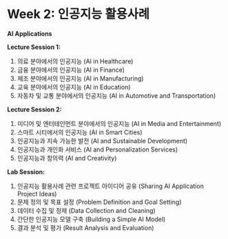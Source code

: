 # Week 2: 인공지능 활용사례

**AI Applications**

**Lecture Session 1:**

1. 의료 분야에서의 인공지능 (AI in Healthcare)
2. 금융 분야에서의 인공지능 (AI in Finance)
3. 제조 분야에서의 인공지능 (AI in Manufacturing)
4. 교육 분야에서의 인공지능 (AI in Education)
5. 자동차 및 교통 분야에서의 인공지능 (AI in Automotive and Transportation)

**Lecture Session 2:**

1. 미디어 및 엔터테인먼트 분야에서의 인공지능 (AI in Media and Entertainment)
2. 스마트 시티에서의 인공지능 (AI in Smart Cities)
3. 인공지능과 지속 가능한 발전 (AI and Sustainable Development)
4. 인공지능과 개인화 서비스 (AI and Personalization Services)
5. 인공지능과 창의력 (AI and Creativity)

**Lab Session:**

1. 인공지능 활용사례 관련 프로젝트 아이디어 공유 (Sharing AI Application Project Ideas)
2. 문제 정의 및 목표 설정 (Problem Definition and Goal Setting)
3. 데이터 수집 및 정제 (Data Collection and Cleaning)
4. 간단한 인공지능 모델 구축 (Building a Simple AI Model)
5. 결과 분석 및 평가 (Result Analysis and Evaluation)

```{tableofcontents}

```
